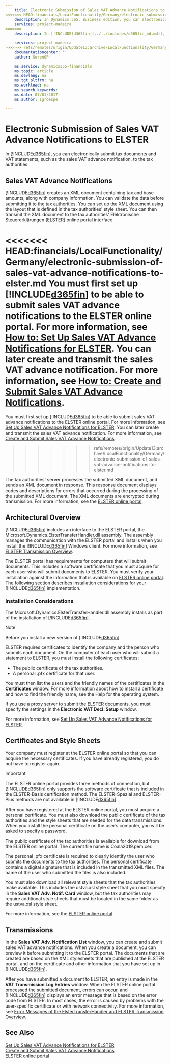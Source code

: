 ```yaml
---
    title: Electronic Submission of Sales VAT Advance Notifications to ELSTER
<<<<<<< HEAD:financials/LocalFunctionality/Germany/electronic-submission-of-sales-vat-advance-notifications-to-elster.md
    description: In Dynamics 365, Business edition, you can electronically submit tax documents and VAT statements, such as the sales VAT advance notification, to the tax authorities.
    services: project-madeira
=======
    description: In [!INCLUDE[d365fin](../../includes/d365fin_md.md)], you can electronically submit tax documents and VAT statements, such as the sales VAT advance notification, to the tax authorities.

    services: project-madeira 
>>>>>>> refs/remotes/origin/Update13:archive/LocalFunctionality/Germany/electronic-submission-of-sales-vat-advance-notifications-to-elster.md
    documentationcenter: ''
    author: SorenGP

    ms.service: dynamics365-financials
    ms.topic: article
    ms.devlang: na
    ms.tgt_pltfrm: na
    ms.workload: na
    ms.search.keywords:
    ms.date: 07/01/2017
    ms.author: sgroespe

---
```

# Electronic Submission of Sales VAT Advance Notifications to ELSTER
In [!INCLUDE[d365fin](../../includes/d365fin_md.md)], you can electronically submit tax documents and VAT statements, such as the sales VAT advance notification, to the tax authorities.  

## Sales VAT Advance Notifications  
[!INCLUDE[d365fin](../../includes/d365fin_md.md)] creates an XML document containing tax and base amounts, along with company information. You can validate the data before submitting it to the tax authorities. You can set up the XML document using the layout that is defined in the tax authorities' style sheet. You can then transmit the XML document to the tax authorities' Elektronische Steuererklärungen (ELSTER) online portal interface.  

<<<<<<< HEAD:financials/LocalFunctionality/Germany/electronic-submission-of-sales-vat-advance-notifications-to-elster.md
You must first set up [!INCLUDE[d365fin](../../includes/d365fin_md.md)] to be able to submit sales VAT advance notifications to the ELSTER online portal. For more information, see [How to: Set Up Sales VAT Advance Notifications for ELSTER](how-to-set-up-sales-vat-advance-notifications-for-elster.md). You can later create and transmit the sales VAT advance notification. For more information, see [How to: Create and Submit Sales VAT Advance Notifications](how-to-create-and-submit-sales-vat-advance-notifications.md).
=======
You must first set up [!INCLUDE[d365fin](../../includes/d365fin_md.md)] to be able to submit sales VAT advance notifications to the ELSTER online portal. For more information, see [Set Up Sales VAT Advance Notifications for ELSTER](how-to-set-up-sales-vat-advance-notifications-for-elster.md). You can later create and transmit the sales VAT advance notification. For more information, see [Create and Submit Sales VAT Advance Notifications](how-to-create-and-submit-sales-vat-advance-notifications.md).
>>>>>>> refs/remotes/origin/Update13:archive/LocalFunctionality/Germany/electronic-submission-of-sales-vat-advance-notifications-to-elster.md

The tax authorities' server processes the submitted XML document, and sends an XML document in response. This response document displays codes and descriptions for errors that occurred during the processing of the submitted XML document. The XML documents are encrypted during transmission. For more information, see the [ELSTER online portal](http://go.microsoft.com/fwlink/?LinkId=155998).  

## Architectural Overview  
[!INCLUDE[d365fin](../../includes/d365fin_md.md)] includes an interface to the ELSTER portal, the Microsoft.Dynamics.ElsterTransferHandler.dll assembly. The assembly manages the communication with the ELSTER portal and installs when you install the [!INCLUDE[d365fin](../../includes/d365fin_md.md)] Windows client. For more information, see [ELSTER Transmission Overview](elster-transmission-overview.md).

The ELSTER portal has requirements for computers that will submit documents. This includes a software certificate that you must acquire for each user who will submit documents to ELSTER. You must verify your installation against the information that is available on [ELSTER online portal](http://go.microsoft.com/fwlink/?LinkId=155998). The following section describes installation considerations for your [!INCLUDE[d365fin](../../includes/d365fin_md.md)] implementation.  

### Installation Considerations  
The Microsoft.Dynamics.ElsterTransferHandler.dll assembly installs as part of the installation of [!INCLUDE[d365fin](../../includes/d365fin_md.md)].  

> [!NOTE]  
>  Before you install a new version of [!INCLUDE[d365fin](../../includes/d365fin_md.md)].  

ELSTER requires certificates to identify the company and the person who submits each document. On the computer of each user who will submit a statement to ELSTER, you must install the following certificates:  

- The public certificate of the tax authorities.  
- A personal .pfx certificate for that user.  

You must then list the users and the friendly names of the certificates in the **Certificates** window. For more information about how to install a certificate and how to find the friendly name, see the Help for the operating system.  

If you use a proxy server to submit the ELSTER documents, you must specify the settings in the **Electronic VAT Decl. Setup** window.  

For more information, see [Set Up Sales VAT Advance Notifications for ELSTER](how-to-set-up-sales-vat-advance-notifications-for-elster.md).  

## Certificates and Style Sheets  
Your company must register at the ELSTER online portal so that you can acquire the necessary certificates. If you have already registered, you do not have to register again.  

> [!IMPORTANT]  
> The ELSTER online portal provides three methods of connection, but [!INCLUDE[d365fin](../../includes/d365fin_md.md)] only supports the software certificate that is included in the ELSTER-Basis certification method. The ELSTER-Spezial and ELSTER-Plus methods are not available in [!INCLUDE[d365fin](../../includes/d365fin_md.md)].  

After you have registered at the ELSTER online portal, you must acquire a personal certificate. You must also download the public certificate of the tax authorities and the style sheets that are needed for the data transmissions. When you install the personal certificate on the user’s computer, you will be asked to specify a password.  

The public certificate of the tax authorities is available for download from the ELSTER online portal. The current file name is Coala2019.pem.cer.  

The personal .pfx certificate is required to clearly identify the user who submits the documents to the tax authorities. The personal certificate contains a digital signature that is included in the transmitted XML files. The name of the user who submitted the files is also included.  

You must also download all relevant style sheets that the tax authorities make available. This includes the ustva.xsl style sheet that you must specify in the **Sales VAT Adv. Notif. Card** window, but the tax authorities may require additional style sheets that must be located in the same folder as the ustva.xsl style sheet.  

For more information, see the [ELSTER online portal](http://go.microsoft.com/fwlink/?LinkId=155998)  

## Transmissions  
In the **Sales VAT Adv. Notification List** window, you can create and submit sales VAT advance notifications. When you create a document, you can preview it before submitting it to the ELSTER portal. The documents that are created are based on the XML stylesheets that are published at the ELSTER portal, and on the certificate and other information that you have set up in [!INCLUDE[d365fin](../../includes/d365fin_md.md)].  

After you have submitted a document to ELSTER, an entry is made in the **VAT Transmission Log Entries** window. When the ELSTER online portal processed the submitted document, errors can occur, and [!INCLUDE[d365fin](../../includes/d365fin_md.md)] displays an error message that is based on the error code from ELSTER. In most cases, the error is caused by problems with the user-specific certificate or with network connectivity. For more information, see [Error Messages of the ElsterTransferHandler and ELSTER Transmission Overview](error-messages-of-the-elstertransferhandler.md).

## See Also  
 [Set Up Sales VAT Advance Notifications for ELSTER](how-to-set-up-sales-vat-advance-notifications-for-elster.md)   
 [Create and Submit Sales VAT Advance Notifications](how-to-create-and-submit-sales-vat-advance-notifications.md)   
 [ELSTER online portal](http://go.microsoft.com/fwlink/?LinkId=155998)
